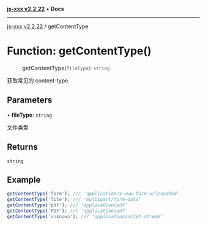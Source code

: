 [**js-xxx v2.2.22**](../README.md) • **Docs**

***

[js-xxx v2.2.22](../README.md) / getContentType

# Function: getContentType()

> **getContentType**(`fileType`): `string`

获取常见的 content-type

## Parameters

• **fileType**: `string`

文件类型

## Returns

`string`

## Example

```ts
getContentType('form'); /// 'application/x-www-form-urlencoded'
getContentType('file'); /// 'multipart/form-data'
getContentType('pdf'); /// 'application/pdf'
getContentType('PDF'); /// 'application/pdf'
getContentType('unknown'); /// 'application/octet-stream'
```
